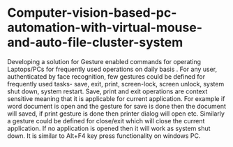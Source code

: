 # Computer-vision-based-pc-automation-with-virtual-mouse-and-auto-file-cluster-system
Developing a solution for Gesture enabled commands for operating Laptops/PCs for frequently used operations on daily basis . For any user, authenticated by face recognition, few gestures could be defined for frequently used tasks- save, exit, print, screen-lock, screen unlock, system shut down, system restart. Save, print and exit operations are context sensitive meaning that it is applicable for current application. For example if word document is open and the gesture for save is done then the document will saved, if print gesture is done then printer dialog will open etc. Similarly a gesture could be defined for close/exit which will close the current application. If no application is opened then it will work as system shut down. It is similar to Alt+F4 key press functionality on windows PC.
